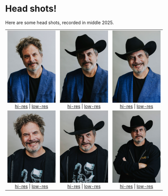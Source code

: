 # Head shots!

Here are some head shots, recorded in middle 2025.

<table>
  <tr>
      <td align="center">
        <img src="./todb-jacket-low-res.jpg" alt="todb in a jacket (lo-res)" width="300"><br>
        <a href="./todb-jacket-hi-res.jpg">hi-res</a> |
        <a href="./todb-jacket-lo-res.jpg">low-res</a>
      </td>
    <td align="center">
      <img src="./todb-jacket-hat-low-res.jpg" alt="todb in a jacket and hat (low-res)" width="300"><br>
      <a href="./todb-jacket-hat-hi-res.jpg">hi-res</a> |
      <a href="./todb-jacket-hat-low-res.jpg">low-res</a>
    </td>
    <td align="center">
      <img src="./todb-jacket-hat-smile-low-res.jpg" alt="todb in a jacket and hat, smiling (low-res)" width="300"><br>
      <a href="./todb-jacket-hat-smile-hi-res.jpg">hi-res</a> |
      <a href="./todb-jacket-hat-smile-low-res.jpg">low-res</a>
    </td>
  </tr>
  <tr>
      <td align="center">
        <img src="./todb-hoodie-low-res.jpg" alt="todb in a hoodie (low-res)" width="300"><br>
        <a href="./todb-hoodie-hi-res.jpg">hi-res</a> |
        <a href="./todb-hoodie-low-res.jpg">low-res</a>
      </td>
    <td align="center">
      <img src="./todb-hoodie-hat-low-res.jpg" alt="todb in a hoodie and hat (low-res)" width="300"><br>
      <a href="./todb-hoodie-hat-hi-res.jpg">hi-res</a> |
      <a href="./todb-hoodie-hat-low-res.jpg">low-res</a>
    </td>
    <td align="center">
      <img src="./todb-cve-hoodie-hat-low-res.jpg" alt="todb in a CVE hoodie and hat (low-res)" width="300"><br>
      <a href="./todb-cve-hoodie-hat-hi-res.jpg">hi-res</a> |
      <a href="./todb-cve-hoodie-hat-low-res.jpg">low-res</a>
    </td>
  </tr>
</table>
